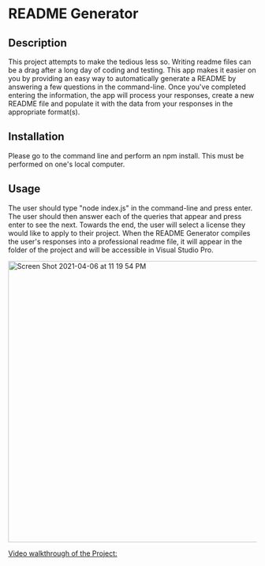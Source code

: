 # README Generator
  
  ## Description
  This project attempts to make the tedious less so. Writing readme files can be a drag after a long day of coding and testing. This app makes it easier on you by providing an easy way to automatically generate a README by answering a few questions in the command-line. Once you've completed entering the information, the app will process your responses, create a new README file and populate it with the data from your responses in the appropriate format(s). 

  ## Installation
 Please go to the command line and perform an npm install. This must be performed on one's local computer.
  

  ## Usage
The user should type "node index.js" in the command-line and press enter. The user should then answer each of the queries that appear and press enter to see the next. Towards the end, the user will select a license they would like to apply to their project. When the README Generator compiles the user's responses into a professional readme file, it will appear in the folder of the project and will be accessible in Visual Studio Pro.

<img width="571" alt="Screen Shot 2021-04-06 at 11 19 54 PM" src="https://user-images.githubusercontent.com/77944651/113809853-a0fa9a80-972e-11eb-8cdd-a039cbc062e1.png">

[Video walkthrough of the Project: ](https://youtu.be/FBV0rrReDTA)
